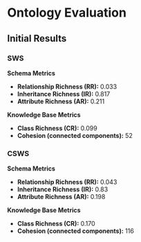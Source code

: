 # Ontology Evaluation

## Initial Results

### SWS

**Schema Metrics**  
- **Relationship Richness (RR):** 0.033 
- **Inheritance Richness (IR):** 0.817  
- **Attribute Richness (AR):** 0.211  

**Knowledge Base Metrics**  
- **Class Richness (CR):** 0.099 
- **Cohesion (connected components):** 52

### CSWS

**Schema Metrics**  
- **Relationship Richness (RR):** 0.043
- **Inheritance Richness (IR):** 0.83
- **Attribute Richness (AR):** 0.198 

**Knowledge Base Metrics**  
- **Class Richness (CR):** 0.170
- **Cohesion (connected components):** 116
